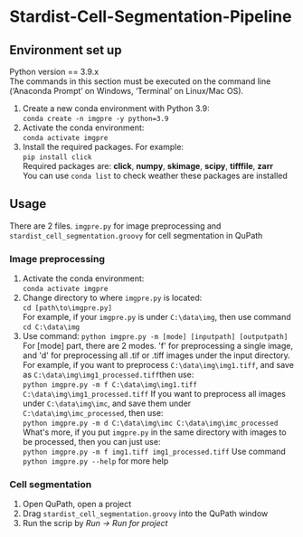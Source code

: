 # Stardist-Cell-Segmentation-Pipeline
## Environment set up
Python version == 3.9.x  
The commands in this section must be executed on the command line (‘Anaconda Prompt’ on Windows, ‘Terminal’ on Linux/Mac OS).  
1. Create a new conda environment with Python 3.9:  
`conda create -n imgpre -y python=3.9`  
2. Activate the conda environment:  
`conda activate imgpre`  
3. Install the required packages. For example:  
`pip install click`  
Required packages are: **click**, **numpy**, **skimage**, **scipy**, **tifffile**, **zarr**  
You can use `conda list` to check weather these packages are installed
## Usage
There are 2 files. `imgpre.py` for image preprocessing and `stardist_cell_segmentation.groovy` for cell segmentation in QuPath
### Image preprocessing
1. Activate the conda environment:  
`conda activate imgpre`  
2. Change directory to where `imgpre.py` is located:  
`cd [path\to\imgpre.py]`  
For example, if your `imgpre.py` is under `C:\data\img`, then use command  
`cd C:\data\img`
3. Use command:
`python imgpre.py -m [mode] [inputpath] [outputpath]`  
For [mode] part, there are 2 modes. 'f' for preprocessing a single image, and 'd' for preprocessing all .tif or .tiff images under the input directory.
For example, if you want to preprocess `C:\data\img\img1.tiff`, and save as `C:\data\img\img1_processed.tiff`then use:  
`python imgpre.py -m f C:\data\img\img1.tiff C:\data\img\img1_processed.tiff`
If you want to preprocess all images under `C:\data\img\imc`, and save them under `C:\data\img\imc_processed`, then use:  
`python imgpre.py -m d C:\data\img\imc C:\data\img\imc_processed`
What's more, if you put `imgpre.py` in the same directory with images to be processed, then you can just use:  
`python imgpre.py -m f img1.tiff img1_processed.tiff`
Use command `python imgpre.py --help` for more help
### Cell segmentation
1. Open QuPath, open a project
2. Drag `stardist_cell_segmentation.groovy` into the QuPath window
3. Run the scrip by *Run -> Run for project*

